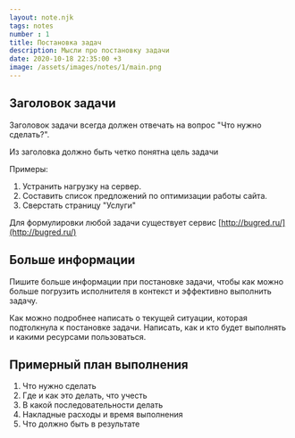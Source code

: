 ```yaml
---
layout: note.njk
tags: notes
number : 1
title: Постановка задач
description: Мысли про постановку задачи
date: 2020-10-18 22:35:00 +3
image: /assets/images/notes/1/main.png
---
```


## Заголовок задачи

Заголовок задачи всегда должен отвечать на вопрос "Что нужно сделать?".

Из заголовка должно быть четко понятна цель задачи

Примеры:

1. Устранить нагрузку на сервер.
2. Составить список предложений по оптимизации работы сайта.
3. Сверстать страницу "Услуги"

Для формулировки любой задачи существует сервис [http://bugred.ru/](http://bugred.ru/)

## Больше информации

Пишите больше информации при постановке задачи, чтобы как можно больше погрузить исполнителя в
контекст и эффективно выполнить задачу.

Как можно подробнее написать о текущей ситуации, которая подтолкнула к постановке задачи.
Написать, как и кто будет выполнять и какими ресурсами пользоваться.

## Примерный план выполнения

1. Что нужно сделать
2. Где и как это делать, что учесть
3. В какой последовательности делать
4. Накладные расходы и время выполнения
5. Что должно быть в результате